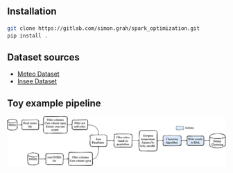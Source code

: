 
## Installation 

```bash
git clone https://gitlab.com/simon.grah/spark_optimization.git
pip install .
```

## Dataset sources
* [Meteo Dataset](https://public.opendatasoft.com/explore/dataset/donnees-synop-essentielles-omm/table/?sort=date&dataChart=eyJxdWVyaWVzIjpbeyJjaGFydHMiOlt7InR5cGUiOiJjb2x1bW4iLCJmdW5jIjoiQVZHIiwieUF4aXMiOiJ0YyIsInNjaWVudGlmaWNEaXNwbGF5Ijp0cnVlLCJjb2xvciI6IiNGRjUxNUEifV0sInhBeGlzIjoiZGF0ZSIsIm1heHBvaW50cyI6IiIsInRpbWVzY2FsZSI6ImRheSIsInNvcnQiOiIiLCJjb25maWciOnsiZGF0YXNldCI6ImRvbm5lZXMtc3lub3AtZXNzZW50aWVsbGVzLW9tbSIsIm9wdGlvbnMiOnsicS50aW1lcmFuZ2UuZGF0ZSI6ImRhdGU6WzE5OTktMTItMzFUMjM6MDA6MDBaIFRPIDIwMjEtMDMtMDFUMjI6NTk6NTlaXSIsInNvcnQiOiJkYXRlIn19fV0sImRpc3BsYXlMZWdlbmQiOnRydWUsImFsaWduTW9udGgiOnRydWV9&location=3,17.30869,2.63672&basemap=jawg.streets)
* [Insee Dataset](https://www.data.gouv.fr/fr/datasets/data-insee-sur-les-communes/)

## Toy example pipeline

![toy pipeline](images/toy_pipeline.png)

